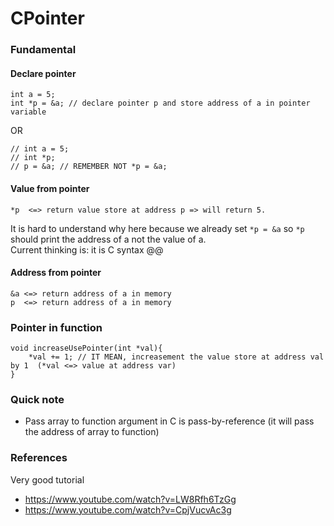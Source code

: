 # CPointer

### Fundamental

#### Declare pointer  
    
    int a = 5;
    int *p = &a; // declare pointer p and store address of a in pointer variable

OR
    
    // int a = 5;   
    // int *p;  
    // p = &a; // REMEMBER NOT *p = &a;

#### Value from pointer

    *p  <=> return value store at address p => will return 5. 

It is hard to understand why here because we already set `*p = &a` so `*p` should print the address of a not the value of a.  
Current thinking is:  it is C syntax @@

#### Address from pointer

    &a <=> return address of a in memory
    p  <=> return address of a in memory
    


### Pointer in function

    void increaseUsePointer(int *val){
    	*val += 1; // IT MEAN, increasement the value store at address val by 1  (*val <=> value at address var)
    }
    
### Quick note
- Pass array to function argument in C is pass-by-reference (it will pass the address of array to function)
### References
Very good tutorial
- https://www.youtube.com/watch?v=LW8Rfh6TzGg
- https://www.youtube.com/watch?v=CpjVucvAc3g
